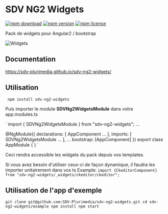 # SDV NG2 Widgets

[![npm download](https://img.shields.io/npm/dt/sdv-ng2-widgets.svg)]()
[![npm version](https://img.shields.io/npm/v/sdv-ng2-widgets.svg)]()
[![npm license](https://img.shields.io/npm/l/sdv-ng2-widgets.svg)]()

Pack de widgets pour Angular2 / bootstrap

![Widgets](https://raw.githubusercontent.com/SDV-Plurimedia/sdv-ng2-widgets/develop/documentation/dist/img/widgets.png)

## Documentation

https://sdv-plurimedia.github.io/sdv-ng2-widgets/

## Utilisation

` npm install sdv-ng2-widgets`

Puis importer le module **SDVNg2WidgetsModule** dans votre app.modules.ts

`
import { SDVNg2WidgetsModule } from "sdv-ng2-widgets";
...

@NgModule({
  declarations: [
    AppComponent
    ...
  ],
  imports: [
    SDVNg2WidgetsModule
    ...
  ],
  ...
  bootstrap: [AppComponent]
})
export class AppModule { }
`

Ceci rendra accessible les widgets du pack depuis vos templates.

Si vous avez besoin d'utiliser ceux-ci de façon dynamique, il faudra les importer unitairement dans vos ts
Example:
`import {CkeditorComponent} from "sdv-ng2-widgets/_widgets/ckeditor/ckeditor";`

## Utilisation de l'app d'exemple

` git clone git@github.com:SDV-Plurimedia/sdv-ng2-widgets.git
cd sdv-ng2-widgets/example
npm install
npm start `
